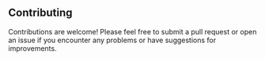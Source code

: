 ## Contributing
Contributions are welcome! Please feel free to submit a pull request or open an issue if you encounter any problems or have suggestions for improvements.
